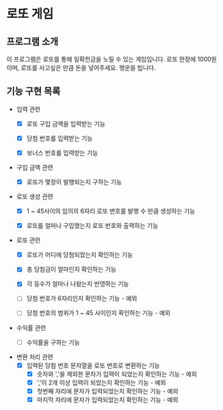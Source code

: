 # 로또 게임

## 프로그램 소개
이 프로그램은 로또를 통해 일확천금을 노릴 수 있는 게임입니다.
로또 한장에 1000원이며, 로또를 사고싶은 만큼 돈을 넣어주세요.
행운을 빕니다.

## 기능 구현 목록
- 입력 관련
  - [x] 로또 구입 금액을 입력받는 기능
  - [x] 당첨 번호를 입력받는 기능
  - [x] 보너스 번호를 입력받는 기능


- 구입 금액 관련
  - [x] 로또가 몇장이 발행되는지 구하는 기능


- 로또 생성 관련
  - [x] 1 ~ 45사이의 임의의 6자리 로또 번호를 발행 수 만큼 생성하는 기능
  - [x] 로또를 얼마나 구입했는지 로또 번호와 출력하는 기능


- 로또 관련
  - [x] 로또가 어디에 당첨되었는지 확인하는 기능
  - [x] 총 당첨금이 얼마인지 확인하는 기능
  - [x] 각 등수가 얼마나 나왔는지 반영하는 기능
  - [ ] 당첨 번호가 6자리인지 확인하는 기능 - 예외
  - [ ] 당첨 번호의 범위가 1 ~ 45 사이인지 확인하는 기능 - 예외


- 수익률 관련
  - [ ] 수익률을 구하는 기능


- 변환 처리 관련
  - [x] 입력된 당첨 번호 문자열을 로또 번호로 변환하는 기능
    - [x] 숫자와 ','을 제외한 문자가 입력이 되었는지 확인하는 기능 - 예외
    - [x] ','이 2개 이상 입력이 되었는지 확인하는 기능 - 예외
    - [x] 첫번째 자리에 문자가 입력되었는지 확인하는 기능 - 예외
    - [x] 마지막 자리에 문자가 입력되었는지 확인하는 기능 - 예외
